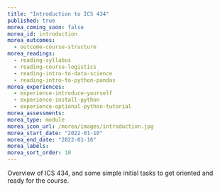 ```yaml
---
title: "Introduction to ICS 434"
published: true
morea_coming_soon: false
morea_id: introduction
morea_outcomes:
  - outcome-course-structure
morea_readings:
  - reading-syllabus
  - reading-course-logistics
  - reading-intro-to-data-science
  - reading-intro-to-python-pandas
morea_experiences:
  - experience-introduce-yourself
  - experience-install-python
  - experience-optional-python-tutorial
morea_assessments:
morea_type: module
morea_icon_url: /morea/images/introduction.jpg
morea_start_date: "2022-01-10"
morea_end_date: "2022-01-16"
morea_labels:
morea_sort_order: 10
---
```


Overview of ICS 434, and some simple initial tasks to get oriented and ready for the course.
